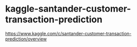 # kaggle-santander-customer-transaction-prediction
https://www.kaggle.com/c/santander-customer-transaction-prediction/overview
